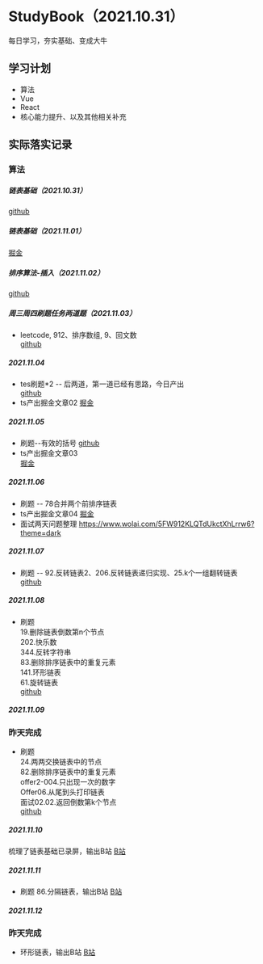 # StudyBook（2021.10.31）
每日学习，夯实基础、变成大牛

## 学习计划
- 算法
- Vue
- React
- 核心能力提升、以及其他相关补充

## 实际落实记录

### 算法
##### 链表基础（2021.10.31）
[github](https://github.com/MMmaXingXing/Algorithm/blob/master/javascriptDataStructure/ListNode.ts)
##### 链表基础（2021.11.01）
[掘金](https://juejin.cn/post/7025621008614719496)
##### 排序算法-插入（2021.11.02）
[github](https://github.com/MMmaXingXing/Algorithm/tree/master/javascriptDataStructure/Sorting)
##### 周三周四刷题任务两道题（2021.11.03）
- leetcode, 912、排序数组, 9、回文数  
[github](https://github.com/MMmaXingXing/Algorithm/tree/master)
##### 2021.11.04
- tes刷题*2 -- 后两道，第一道已经有思路，今日产出  
  [github](https://github.com/MMmaXingXing/Algorithm/tree/master)
- ts产出掘金文章02
  [掘金](https://juejin.cn/post/7026265499742765086)
##### 2021.11.05
- 刷题--有效的括号 
  [github](https://github.com/MMmaXingXing/Algorithm/blob/master/20.%E6%9C%89%E6%95%88%E7%9A%84%E6%8B%AC%E5%8F%B7.js)
- ts产出掘金文章03  
[掘金](https://juejin.cn/post/7026679615154290719)
##### 2021.11.06
- 刷题 -- 78合并两个前排序链表
- ts产出掘金文章04
[掘金](https://juejin.cn/post/7027031257095602212/)
- 面试两天问题整理
https://www.wolai.com/5FW912KLQTdUkctXhLrrw6?theme=dark
##### 2021.11.07
- 刷题 -- 92.反转链表2、206.反转链表递归实现、25.k个一组翻转链表  
[github](https://github.com/MMmaXingXing/Algorithm)  
##### 2021.11.08
- 刷题  
 19.删除链表倒数第n个节点  
202.快乐数  
344.反转字符串  
83.删除排序链表中的重复元素  
141.环形链表  
61.旋转链表   
[github](https://github.com/MMmaXingXing/Algorithm)
##### 2021.11.09
### 昨天完成
- 刷题  
24.两两交换链表中的节点  
82.删除排序链表中的重复元素  
offer2-004.只出现一次的数字  
Offer06.从尾到头打印链表  
面试02.02.返回倒数第k个节点  
[github](https://github.com/MMmaXingXing/Algorithm)
##### 2021.11.10
梳理了链表基础已录屏，输出B站 
[B站](https://www.bilibili.com/video/BV1Vv411M72T/)
##### 2021.11.11
- 刷题 86.分隔链表，输出B站 
[B站](https://b23.tv/3kULMw)
##### 2021.11.12
### 昨天完成
- 环形链表，输出B站 
[B站](https://www.bilibili.com/video/BV1Nq4y167L9/)

